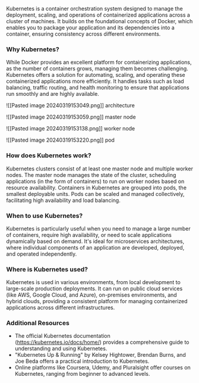 Kubernetes is a container orchestration system designed to manage the deployment, scaling, and operations of containerized applications across a cluster of machines. It builds on the foundational concepts of Docker, which enables you to package your application and its dependencies into a container, ensuring consistency across different environments.

### Why Kubernetes?

While Docker provides an excellent platform for containerizing applications, as the number of containers grows, managing them becomes challenging. Kubernetes offers a solution for automating, scaling, and operating these containerized applications more efficiently. It handles tasks such as load balancing, traffic routing, and health monitoring to ensure that applications run smoothly and are highly available.

![[Pasted image 20240319153049.png]]
architecture

![[Pasted image 20240319153059.png]]
master node

![[Pasted image 20240319153138.png]]
worker node

![[Pasted image 20240319153220.png]]
pod


### How does Kubernetes work?

Kubernetes clusters consist of at least one master node and multiple worker nodes. The master node manages the state of the cluster, scheduling applications (in the form of containers) to run on worker nodes based on resource availability. Containers in Kubernetes are grouped into pods, the smallest deployable units. Pods can be scaled and managed collectively, facilitating high availability and load balancing.

### When to use Kubernetes?

Kubernetes is particularly useful when you need to manage a large number of containers, require high availability, or need to scale applications dynamically based on demand. It's ideal for microservices architectures, where individual components of an application are developed, deployed, and operated independently.

### Where is Kubernetes used?

Kubernetes is used in various environments, from local development to large-scale production deployments. It can run on public cloud services (like AWS, Google Cloud, and Azure), on-premises environments, and hybrid clouds, providing a consistent platform for managing containerized applications across different infrastructures.

### Additional Resources

- The official Kubernetes documentation (https://kubernetes.io/docs/home/) provides a comprehensive guide to understanding and using Kubernetes.
- "Kubernetes Up & Running" by Kelsey Hightower, Brendan Burns, and Joe Beda offers a practical introduction to Kubernetes.
- Online platforms like Coursera, Udemy, and Pluralsight offer courses on Kubernetes, ranging from beginner to advanced levels.